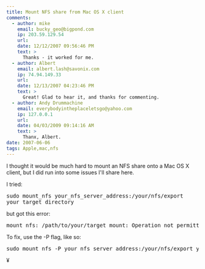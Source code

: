 ```yaml
---
title: Mount NFS share from Mac OS X client
comments:
  - author: mike
    email: bucky_geo@bigpond.com
    ip: 203.59.129.54
    url:
    date: 12/12/2007 09:56:46 PM
    text: >
      Thanks - it worked for me.
  - author: Albert
    email: albert.lash@savonix.com
    ip: 74.94.149.33
    url:
    date: 12/13/2007 04:23:46 PM
    text: >
      Great! Glad to hear it, and thanks for commenting.
  - author: Andy Drummachine
    email: everybodyintheplaceletsgo@yahoo.com
    ip: 127.0.0.1
    url:
    date: 04/03/2009 09:14:16 AM
    text: >
      Thanx, Albert.
date: 2007-06-06
tags: Apple,mac,nfs
---
```

I thought it would be much hard to mount an NFS share onto a Mac OS X client, but I did run into some issues I'll share here.

I tried: <pre>sudo mount_nfs your_nfs_server_address:/your/nfs/export your_target_directory</pre>

but got this error:

<pre>mount_nfs: /path/to/your/target_mount: Operation not permitted</pre>

To fix, use the -P flag, like so:

<pre>sudo mount_nfs -P your_nfs_server_address:/your/nfs/export your_target_directory</pre>

¥


